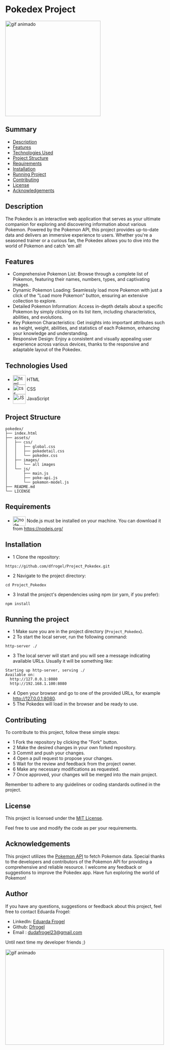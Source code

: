 # Pokedex Project 

<img src="https://i.pinimg.com/originals/9d/70/19/9d7019904a013ab20ccd7f2bda11e11f.gif" alt="gif animado" width="300" height="300">

## Summary

- [Description](#description)
- [Features](#features)
- [Technologies Used](#technologies-used)
- [Project Structure](#project-structure)
- [Requirements](#requirements)
- [Installation](#installation)
- [Running Project](#running-the-project)
- [Contributing](#contributing)
- [License](#license)
- [Acknowledgements](#acknowledgements)

## Description
The Pokedex is an interactive web application that serves as your ultimate companion for exploring and discovering information about various Pokemon. Powered by the Pokemon API, this project provides up-to-date data and delivers an immersive experience to users. Whether you're a seasoned trainer or a curious fan, the Pokedex allows you to dive into the world of Pokemon and catch 'em all!

## Features
- Comprehensive Pokemon List: Browse through a complete list of Pokemon, featuring their names, numbers, types, and captivating images.
- Dynamic Pokemon Loading: Seamlessly load more Pokemon with just a click of the "Load more Pokemon" button, ensuring an extensive collection to explore.
- Detailed Pokemon Information: Access in-depth details about a specific Pokemon by simply clicking on its list item, including characteristics, abilities, and evolutions.
- Key Pokemon Characteristics: Get insights into important attributes such as height, weight, abilities, and statistics of each Pokemon, enhancing your knowledge and understanding.
- Responsive Design: Enjoy a consistent and visually appealing user experience across various devices, thanks to the responsive and adaptable layout of the Pokedex.

## Technologies Used
- <img align= "center" alt="html" height="30" width="40" src="https://cdn.jsdelivr.net/gh/devicons/devicon/icons/html5/html5-original.svg"> HTML
- <img align= "center" alt="css" height="30" width="40" src="https://cdn.jsdelivr.net/gh/devicons/devicon/icons/css3/css3-original.svg"> CSS
- <img align= "center" alt="JS" height="30" width="40" src="https://cdn.jsdelivr.net/gh/devicons/devicon/icons/javascript/javascript-original.svg"> JavaScript

## Project Structure
```
pokedex/
├── index.html
├── assets/
│   ├── css/
│   │   ├── global.css
│   │   ├── pokedetail.css
│   │   └── pokedex.css
│   ├── images/
│   │   └── all images
│   └── js/
│       ├── main.js
│       ├── poke-api.js
│       └── pokemon-model.js
├── README.md
└── LICENSE

```

## Requirements
- <img align= "center" alt="node" height="30" width="40" src="https://cdn.jsdelivr.net/gh/devicons/devicon/icons/nodejs/nodejs-original.svg"> Node.js must be installed on your machine. You can download it from https://nodejs.org/

## Installation
- 1 Clone the repository:
```
https://github.com/dfrogel/Project_Pokedex.git
```

- 2 Navigate to the project directory:
```
cd Project_Pokedex
```

- 3 Install the project's dependencies using npm (or yarn, if you prefer):
```
npm install
```

## Running the project

- 1 Make sure you are in the project directory (`Project_Pokedex`).
- 2 To start the local server, run the following command:
```
http-server ./
```
- 3 The local server will start and you will see a message indicating available URLs. Usually it will be something like:
```
Starting up http-server, serving ./
Available on:
  http://127.0.0.1:8080
  http://192.168.1.100:8080
```
- 4 Open your browser and go to one of the provided URLs, for example http://127.0.0.1:8080.
- 5 The Pokedex will load in the browser and be ready to use.

## Contributing

To contribute to this project, follow these simple steps:

- 1 Fork the repository by clicking the "Fork" button.
- 2 Make the desired changes in your own forked repository.
- 3 Commit and push your changes.
- 4 Open a pull request to propose your changes.
- 5 Wait for the review and feedback from the project owner.
- 6 Make any necessary modifications as requested.
- 7 Once approved, your changes will be merged into the main project.

Remember to adhere to any guidelines or coding standards outlined in the project.

## License
This project is licensed under the <a href="https://opensource.org/license/mit/" target="_blank">MIT License</a>.

Feel free to use and modify the code as per your requirements.

## Acknowledgements
This project utilizes the <a href="https://pokeapi.co/" target="_blank">Pokemon API</a> to fetch Pokemon data.
Special thanks to the developers and contributors of the Pokemon API for providing a comprehensive and reliable resource.
I welcome any feedback or suggestions to improve the Pokedex app. Have fun exploring the world of Pokemon!

## Author
If you have any questions, suggestions or feedback about this project, feel free to contact Eduarda Frogel:

- LinkedIn: <a href="https://linkedin.com/in/eduardafrogel/" target="_blank">Eduarda Frogel</a>
- Github: <a href="https://github.com/dfrogel/" target="_blank">Dfrogel</a>
- Email : dudafrogel23@gmail.com

Until next time my developer friends ;) 

<img src="https://pporg-cdn.nullcontent.net/monthly_2021_01/large.5f3b7da953ca75b6-animated-pokemon-gif-auto-design-tech.gif.8149f6785bbf6d5b0614fc68a987f815.gif" alt="gif animado" width="500" height="300">








